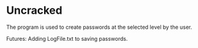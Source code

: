 # Uncracked
The program is used to create passwords at the selected level by the user.

Futures:
Adding LogFile.txt to saving passwords.

